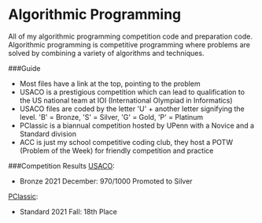 # Algorithmic Programming
All of my algorithmic programming competition code and preparation code.
Algorithmic programming is competitive programming where problems are 
solved by combining a variety of algorithms and techniques.

###Guide
* Most files have a link at the top, pointing to the problem
* USACO is a prestigious competition which can lead to qualification to the
US national team at IOI (International Olympiad in Informatics)
* USACO files are coded by the letter 'U' + another letter signifying the
level. 'B' = Bronze, 'S' = Silver, 'G' = Gold, 'P' = Platinum
* PClassic is a biannual competition hosted by UPenn with a Novice and 
a Standard division
* ACC is just my school competitive coding club, they host a POTW (Problem of the Week)
for friendly competition and practice

###Competition Results
[USACO](http://www.usaco.org/index.php):
* Bronze 2021 December: 970/1000 Promoted to Silver

[PClassic](https://pclassic.org):
* Standard 2021 Fall: 18th Place